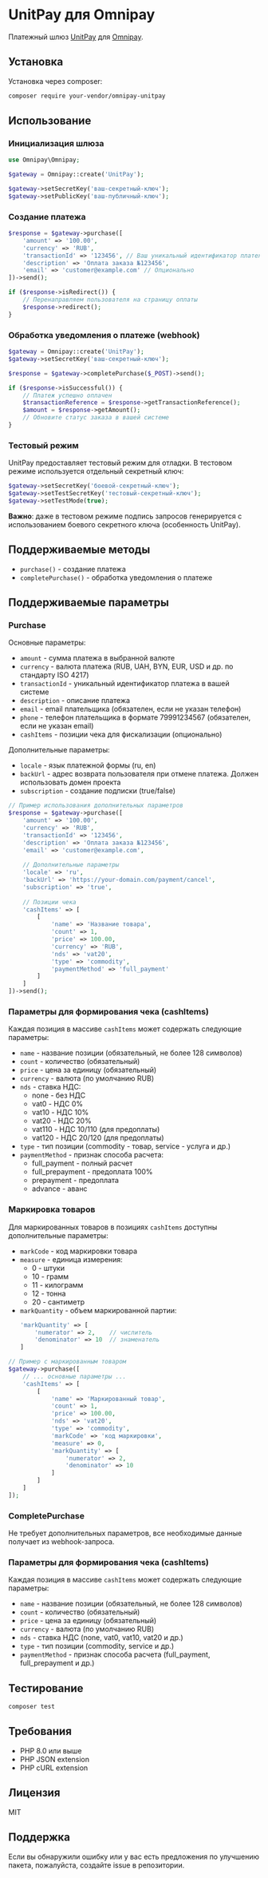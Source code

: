 # UnitPay для Omnipay

Платежный шлюз [UnitPay](https://unitpay.ru/) для [Omnipay](https://github.com/thephpleague/omnipay).

## Установка

Установка через composer:

```bash
composer require your-vendor/omnipay-unitpay
```

## Использование

### Инициализация шлюза

```php
use Omnipay\Omnipay;

$gateway = Omnipay::create('UnitPay');

$gateway->setSecretKey('ваш-секретный-ключ');
$gateway->setPublicKey('ваш-публичный-ключ');
```

### Создание платежа

```php
$response = $gateway->purchase([
    'amount' => '100.00',
    'currency' => 'RUB',
    'transactionId' => '123456', // Ваш уникальный идентификатор платежа
    'description' => 'Оплата заказа №123456',
    'email' => 'customer@example.com' // Опционально
])->send();

if ($response->isRedirect()) {
    // Перенаправляем пользователя на страницу оплаты
    $response->redirect();
}
```

### Обработка уведомления о платеже (webhook)

```php
$gateway = Omnipay::create('UnitPay');
$gateway->setSecretKey('ваш-секретный-ключ');

$response = $gateway->completePurchase($_POST)->send();

if ($response->isSuccessful()) {
    // Платеж успешно оплачен
    $transactionReference = $response->getTransactionReference();
    $amount = $response->getAmount();
    // Обновите статус заказа в вашей системе
}
```

### Тестовый режим

UnitPay предоставляет тестовый режим для отладки. В тестовом режиме используется отдельный секретный ключ:

```php
$gateway->setSecretKey('боевой-секретный-ключ');
$gateway->setTestSecretKey('тестовый-секретный-ключ');
$gateway->setTestMode(true);
```

**Важно**: даже в тестовом режиме подпись запросов генерируется с использованием боевого секретного ключа (особенность UnitPay).

## Поддерживаемые методы

* `purchase()` - создание платежа
* `completePurchase()` - обработка уведомления о платеже

## Поддерживаемые параметры

### Purchase

Основные параметры:
* `amount` - сумма платежа в выбранной валюте
* `currency` - валюта платежа (RUB, UAH, BYN, EUR, USD и др. по стандарту ISO 4217)
* `transactionId` - уникальный идентификатор платежа в вашей системе
* `description` - описание платежа
* `email` - email плательщика (обязателен, если не указан телефон)
* `phone` - телефон плательщика в формате 79991234567 (обязателен, если не указан email)
* `cashItems` - позиции чека для фискализации (опционально)

Дополнительные параметры:
* `locale` - язык платежной формы (ru, en)
* `backUrl` - адрес возврата пользователя при отмене платежа. Должен использовать домен проекта
* `subscription` - создание подписки (true/false)

```php
// Пример использования дополнительных параметров
$response = $gateway->purchase([
    'amount' => '100.00',
    'currency' => 'RUB',
    'transactionId' => '123456',
    'description' => 'Оплата заказа №123456',
    'email' => 'customer@example.com',
    
    // Дополнительные параметры
    'locale' => 'ru',
    'backUrl' => 'https://your-domain.com/payment/cancel',
    'subscription' => 'true',
    
    // Позиции чека
    'cashItems' => [
        [
            'name' => 'Название товара',
            'count' => 1,
            'price' => 100.00,
            'currency' => 'RUB',
            'nds' => 'vat20',
            'type' => 'commodity',
            'paymentMethod' => 'full_payment'
        ]
    ]
])->send();
```

### Параметры для формирования чека (cashItems)

Каждая позиция в массиве `cashItems` может содержать следующие параметры:

* `name` - название позиции (обязательный, не более 128 символов)
* `count` - количество (обязательный)
* `price` - цена за единицу (обязательный)
* `currency` - валюта (по умолчанию RUB)
* `nds` - ставка НДС:
    * none - без НДС
    * vat0 - НДС 0%
    * vat10 - НДС 10%
    * vat20 - НДС 20%
    * vat110 - НДС 10/110 (для предоплаты)
    * vat120 - НДС 20/120 (для предоплаты)
* `type` - тип позиции (commodity - товар, service - услуга и др.)
* `paymentMethod` - признак способа расчета:
    * full_payment - полный расчет
    * full_prepayment - предоплата 100%
    * prepayment - предоплата
    * advance - аванс

### Маркировка товаров

Для маркированных товаров в позициях `cashItems` доступны дополнительные параметры:

* `markCode` - код маркировки товара
* `measure` - единица измерения:
    * 0 - штуки
    * 10 - грамм
    * 11 - килограмм
    * 12 - тонна
    * 20 - сантиметр
* `markQuantity` - объем маркированной партии:
  ```php
  'markQuantity' => [
      'numerator' => 2,    // числитель
      'denominator' => 10  // знаменатель
  ]
  ```

```php
// Пример с маркированным товаром
$gateway->purchase([
    // ... основные параметры ...
    'cashItems' => [
        [
            'name' => 'Маркированный товар',
            'count' => 1,
            'price' => 100.00,
            'nds' => 'vat20',
            'type' => 'commodity',
            'markCode' => 'код маркировки',
            'measure' => 0,
            'markQuantity' => [
                'numerator' => 2,
                'denominator' => 10
            ]
        ]
    ]
]);
```

### CompletePurchase

Не требует дополнительных параметров, все необходимые данные получает из webhook-запроса.

### Параметры для формирования чека (cashItems)

Каждая позиция в массиве `cashItems` может содержать следующие параметры:

* `name` - название позиции (обязательный, не более 128 символов)
* `count` - количество (обязательный)
* `price` - цена за единицу (обязательный)
* `currency` - валюта (по умолчанию RUB)
* `nds` - ставка НДС (none, vat0, vat10, vat20 и др.)
* `type` - тип позиции (commodity, service и др.)
* `paymentMethod` - признак способа расчета (full_payment, full_prepayment и др.)

## Тестирование

```bash
composer test
```

## Требования

* PHP 8.0 или выше
* PHP JSON extension
* PHP cURL extension

## Лицензия

MIT

## Поддержка

Если вы обнаружили ошибку или у вас есть предложения по улучшению пакета, пожалуйста, создайте issue в репозитории.
